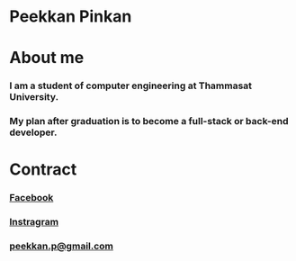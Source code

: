 # Peekkan Pinkan

# About me

### I am a student of computer engineering at Thammasat University.
### My plan after graduation is to become a full-stack or back-end developer.

# Contract

### [Facebook](https://www.facebook.com/peek.ice)
### [Instragram](https://www.instagram.com/peek_ice)
### <peekkan.p@gmail.com>
